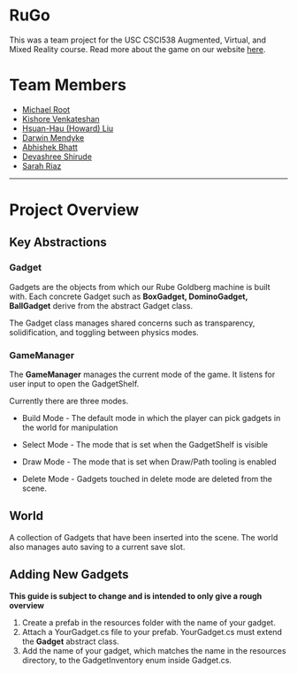 # RuGo
This was a team project for the USC CSCI538 Augmented, Virtual, and Mixed Reality course. Read more about the game on our website [here](https://hsuanhauliu.github.io/RuGo/).

# Team Members
- [Michael Root](https://github.com/nemosx)
- [Kishore Venkateshan](https://github.com/kv3n)
- [Hsuan-Hau (Howard) Liu](https://github.com/hsuanhauliu)
- [Darwin Mendyke](https://github.com/NiwradMendyke)
- [Abhishek Bhatt](https://github.com/abhatt95)
- [Devashree Shirude](https://github.com/DevaShirude)
- [Sarah Riaz](https://github.com/sriaz08)

--------------------

# Project Overview

## Key Abstractions

### Gadget

Gadgets are the objects from which our Rube Goldberg machine is built with. Each concrete Gadget such as **BoxGadget, DominoGadget, BallGadget** derive from the abstract Gadget class.

The Gadget class manages shared concerns such as transparency, solidification, and toggling between physics modes.

### GameManager

The **GameManager** manages the current mode of the game. It listens for user input to open the GadgetShelf.


Currently there are three modes.

* Build Mode - The default mode in which the player can pick gadgets in the world for manipulation

* Select Mode - The mode that is set when the GadgetShelf is visible

* Draw Mode - The mode that is set when Draw/Path tooling is enabled

* Delete Mode - Gadgets touched in delete mode are deleted from the scene.


## World

A collection of Gadgets that have been inserted into the scene. The world also manages auto saving to a current save slot.


## Adding New Gadgets

**This guide is subject to change and is intended to only give a rough overview**


1. Create a prefab in the resources folder with the name of your gadget.
2. Attach a YourGadget.cs file to your prefab. YourGadget.cs must extend the **Gadget** abstract class.
3. Add the name of your gadget, which matches the name in the resources directory, to the GadgetInventory enum inside Gadget.cs.
